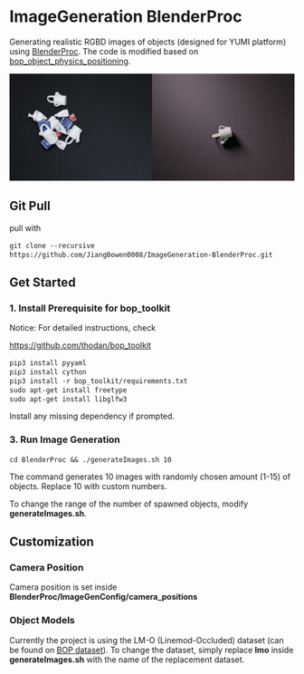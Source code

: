 # ImageGeneration BlenderProc
 Generating realistic RGBD images of objects (designed for YUMI platform) using [BlenderProc](https://github.com/DLR-RM/BlenderProc). The code is modified based on [bop_object_physics_positioning](https://github.com/DLR-RM/BlenderProc/tree/master/examples/bop_object_physics_positioning). 
 
 ![demo](/doc/demo.png)
 
## Git Pull

pull with

```
git clone --recursive https://github.com/JiangBowen0008/ImageGeneration-BlenderProc.git
```



## Get Started


### 1. Install Prerequisite for bop_toolkit

Notice: For detailed instructions, check

https://github.com/thodan/bop_toolkit

```
pip3 install pyyaml
pip3 install cython
pip3 install -r bop_toolkit/requirements.txt
sudo apt-get install freetype
sudo apt-get install libglfw3
```

Install any missing dependency if prompted.

### 3. Run Image Generation

```
cd BlenderProc && ./generateImages.sh 10
```
The command generates 10 images with randomly chosen amount (1-15) of objects. Replace 10 with custom numbers.

To change the range of the number of spawned objects, modify **generateImages.sh**.

## Customization

### Camera Position
Camera position is set inside **BlenderProc/ImageGenConfig/camera_positions**

### Object Models
Currently the project is using the LM-O (Linemod-Occluded) dataset (can be found on [BOP dataset](https://bop.felk.cvut.cz/datasets/)). To change the dataset, simply replace **lmo** inside **generateImages.sh** with the name of the replacement dataset.

